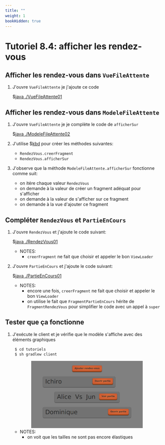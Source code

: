 ```yaml
---
title: ""
weight: 1
bookHidden: true
---
```



# Tutoriel 8.4: afficher les rendez-vous

## Afficher les rendez-vous dans `VueFileAttente`


1. J'ouvre `VueFileAttente` je j'ajoute ce code

    $[java ./VueFileAttente01]()

## Afficher les rendez-vous dans `ModeleFileAttente`

1. J'ouvre `VueFileAttente` je je complète le code de `afficherSur`

    $[java ./ModeleFileAttente02]()

1. J'utilise $[kbd](Ctrl+1) pour créer les méthodes suivantes:
    * `RendezVous.creerFragment`
    * `RendezVous.afficherSur`


1. J'observe que la méthode `ModeleFileAttente.afficherSur` fonctionne comme suit:
    * on itére chaque valeur `RendezVous`
    * on demande à la valeur de créer un fragment adéquat pour s'afficher
    * on demande à la valeur de s'afficher sur ce fragment
    * on demande à la vue d'ajouter ce fragment

## Compléter `RendezVous` et `PartieEnCours`


1. J'ouvre `RendezVous` et j'ajoute le code suivant:

    $[java ./RendezVous01]()

    * NOTES:
        * `creerFragment` ne fait que choisir et appeler le bon `ViewLoader` 

1. J'ouvre `PartieEnCours` et j'ajoute le code suivant:

    $[java ./PartieEnCours01]()

    * NOTES:
        * encore une fois, `creerFragment` ne fait que choisir et appeler le bon `ViewLoader` 
        * on utilise le fait que `FragmentPartieEnCours` hérite de `FragmentRendezVous` pour simplifier le code avec un appel à `super`

## Tester que ça fonctionne

1. J'exécute le client et je vérifie que le modèle s'affiche avec des éléments graphiques

        $ cd tutoriels
        $ sh gradlew client

    <center>
        <img width="75%" src="resultat.png"/>
    </center>

    * NOTES:
        * on voit que les tailles ne sont pas encore élastiques

    





